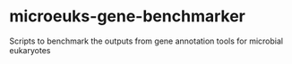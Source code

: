 # microeuks-gene-benchmarker
Scripts to benchmark the outputs from gene annotation tools for microbial eukaryotes

